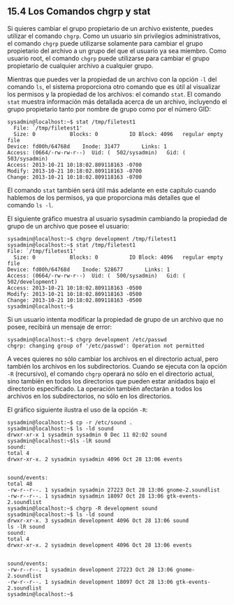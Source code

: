 ## 15.4 Los Comandos chgrp y stat
Si quieres cambiar el grupo propietario de un archivo existente, puedes utilizar el comando `chgrp`. Como un usuario sin privilegios administrativos, el comando `chgrp` puede utilizarse solamente para cambiar el grupo propietario del archivo a un grupo del que el usuario ya sea miembro. Como usuario root, el comando `chgrp` puede utilizarse para cambiar el grupo propietario de cualquier archivo a cualquier grupo.

Mientras que puedes ver la propiedad de un archivo con la opción `-l` del comando `ls`, el sistema proporciona otro comando que es útil al visualizar los permisos y la propiedad de los archivos: el comando `stat`. El comando `stat` muestra información más detallada acerca de un archivo, incluyendo el grupo propietario tanto por nombre de grupo como por el número GID:
```shell-session
sysadmin@localhost:~$ stat /tmp/filetest1
  File: `/tmp/filetest1'
  Size: 0         	Blocks: 0          IO Block: 4096   regular empty file
Device: fd00h/64768d	Inode: 31477       Links: 1
Access: (0664/-rw-rw-r--)  Uid: (  502/sysadmin)   Gid: (  503/sysadmin)
Access: 2013-10-21 10:18:02.809118163 -0700
Modify: 2013-10-21 10:18:02.809118163 -0700
Change: 2013-10-21 10:18:02.809118163 -0700
```

El comando `stat` también será útil más adelante en este capítulo cuando hablemos de los permisos, ya que proporciona más detalles que el comando `ls -l`.

El siguiente gráfico muestra al usuario sysadmin cambiando la propiedad de grupo de un archivo que posee el usuario:

```shell-session
sysadmin@localhost:~$ chgrp development /tmp/filetest1                      
sysadmin@localhost:~$ stat /tmp/filetest1                                      File: `/tmp/filetest1'
  Size: 0         	Blocks: 0          IO Block: 4096   regular empty file
Device: fd00h/64768d	Inode: 528677       Links: 1
Access: (0664/-rw-rw-r--)  Uid: (  500/sysadmin)   Gid: (  502/development)
Access: 2013-10-21 10:18:02.809118163 -0500
Modify: 2013-10-21 10:18:02.809118163 -0500
Change: 2013-10-21 10:18:02.809118163 -0500                 
sysadmin@localhost:~$
```

Si un usuario intenta modificar la propiedad de grupo de un archivo que no posee, recibirá un mensaje de error:

```shell-session
sysadmin@localhost:~$ chgrp development /etc/passwd
chgrp: changing group of '/etc/passwd': Operation not permitted
```

A veces quieres no sólo cambiar los archivos en el directorio actual, pero también los archivos en los subdirectorios. Cuando se ejecuta con la opción `-R` (recursivo), el comando `chgrp` operará no sólo en el directorio actual, sino también en todos los directorios que pueden estar anidados bajo el directorio especificado. La operación también afectarán a todos los archivos en los subdirectorios, no sólo en los directorios.

El gráfico siguiente ilustra el uso de la opción `-R`:

```shell-session
sysadmin@localhost:~$ cp -r /etc/sound .                          
sysadmin@localhost:~$ ls -ld sound                                    
drwxr-xr-x 1 sysadmin sysadmin 0 Dec 11 02:02 sound                      
sysadmin@localhost:~$ls -lR sound
sound:
total 4
drwxr-xr-x. 2 sysadmin sysadmin 4096 Oct 28 13:06 events


sound/events:
total 48
-rw-r--r--. 1 sysadmin sysadmin 27223 Oct 28 13:06 gnome-2.soundlist
-rw-r--r--. 1 sysadmin sysadmin 18097 Oct 28 13:06 gtk-events-2.soundlist
sysadmin@localhost:~$ chgrp -R development sound
sysadmin@localhost:~$ ls -ld sound
drwxr-xr-x. 3 sysadmin development 4096 Oct 28 13:06 sound
ls -lR sound
sound:
total 4 
drwxr-xr-x. 2 sysadmin development 4096 Oct 28 13:06 events


sound/events:
-rw-r--r--. 1 sysadmin development 27223 Oct 28 13:06 gnome-2.soundlist
-rw-r--r--. 1 sysadmin development 18097 Oct 28 13:06 gtk-events-2.soundlist
sysadmin@localhost:~$
```